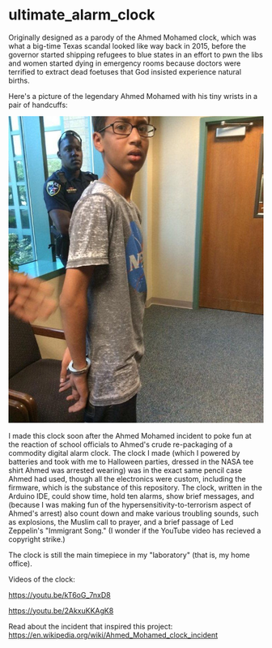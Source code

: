 # ultimate_alarm_clock
Originally designed as a parody of the Ahmed Mohamed clock, which was what a big-time Texas scandal looked like way back in 2015, before the governor started shipping refugees to blue states in an effort to pwn the libs and women started dying in emergency rooms because doctors were terrified to extract dead foetuses that God insisted experience natural births.

Here's a picture of the legendary Ahmed Mohamed with his tiny wrists in a pair of handcuffs:


![alt text](ahmedmohamed.jpg?raw=true)


I made this clock soon after the Ahmed Mohamed incident to poke fun at the
reaction of school officials to Ahmed's crude re-packaging of a commodity digital alarm clock.  The clock I made (which I powered
by batteries and took with me to Halloween parties, dressed in the NASA tee shirt Ahmed was arrested wearing) was in the exact same pencil
case Ahmed had used, though all the electronics were custom, including the firmware, which is the substance of this repository.  The clock, written in the Arduino IDE, could show time, hold ten alarms, show brief messages, and (because I was making fun of the hypersensitivity-to-terrorism aspect of Ahmed's arrest) also count down and make various troubling sounds, such as explosions, 
the Muslim call to prayer, and a brief passage of Led Zeppelin's "Immigrant Song." (I wonder if the YouTube video has recieved a copyright strike.)

The clock is still the main timepiece in my "laboratory" (that is, my home office).

Videos of the clock:

https://youtu.be/kT6oG_7nxD8

https://youtu.be/2AkxuKKAgK8

Read about the incident that inspired this project:
https://en.wikipedia.org/wiki/Ahmed_Mohamed_clock_incident
